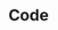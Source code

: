 ---
layout: single
classes: wide
title: Code
permalink: /code/
header:
  overlay_color: "#000"
  defaultdefaultoverlay_filter: "0.4"
  overlay_image: banner.png
sidebar:
  nav: "main"
---